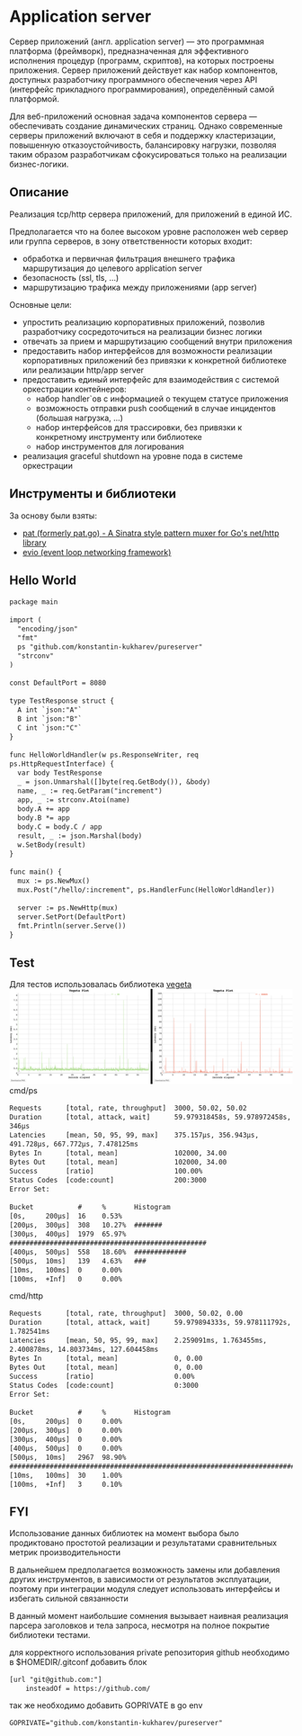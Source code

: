 # Application server
Сервер приложений (англ. application server) — это программная платформа (фреймворк), предназначенная для эффективного исполнения процедур (программ, скриптов), на которых построены приложения. Сервер приложений действует как набор компонентов, доступных разработчику программного обеспечения через API (интерфейс прикладного программирования), определённый самой платформой.

Для веб-приложений основная задача компонентов сервера — обеспечивать создание динамических страниц. Однако современные серверы приложений включают в себя и поддержку кластеризации, повышенную отказоустойчивость, балансировку нагрузки, позволяя таким образом разработчикам сфокусироваться только на реализации бизнес-логики.

## Описание

Реализация tcp/http сервера приложений, для приложений в единой ИС.

Предполагается что на более высоком уровне расположен web сервер или группа серверов, в зону ответственности которых входит: 
- обработка и первичная фильтрация внешнего трафика маршрутизация до целевого application server
- безопасность (ssl, tls, ...)
- маршрутизацию трафика между приложениями (app server)

Основные цели:
- упростить реализацию корпоративных приложений, позволив разработчику сосредоточиться на реализации бизнес логики
- отвечать за прием и маршрутизацию сообщений внутри приложения
- предоставить набор интерфейсов для возможности реализации корпоративных приложений без привязки к конкретной библиотеке или реализации http/app server
- предоставить единый интерфейс для взаимодействия с системой оркестрации контейнеров: 
  - набор handler`ов с информацией о текущем статусе приложения
  - возможность отправки push сообщений в случае инцидентов (большая нагрузка, ...)
  - набор интерфейсов для трассировки, без привязки к конкретному инструменту или библиотеке
  - набор инструментов для логирования
- реализация graceful shutdown на уровне пода в системе оркестрации

## Инструменты и библиотеки

За основу были взяты:
- [pat (formerly pat.go) - A Sinatra style pattern muxer for Go's net/http library](https://pkg.go.dev/github.com/bmizerany/pat)
- [evio (event loop networking framework)](https://github.com/tidwall/evio)

## Hello World
```golang
package main

import (
  "encoding/json"
  "fmt"
  ps "github.com/konstantin-kukharev/pureserver"
  "strconv"
)

const DefaultPort = 8080

type TestResponse struct {
  A int `json:"A"`
  B int `json:"B"`
  C int `json:"C"`
}

func HelloWorldHandler(w ps.ResponseWriter, req ps.HttpRequestInterface) {
  var body TestResponse
  _ = json.Unmarshal([]byte(req.GetBody()), &body)
  name, _ := req.GetParam("increment")
  app, _ := strconv.Atoi(name)
  body.A += app
  body.B *= app
  body.C = body.C / app
  result, _ := json.Marshal(body)
  w.SetBody(result)
}

func main() {
  mux := ps.NewMux()
  mux.Post("/hello/:increment", ps.HandlerFunc(HelloWorldHandler))

  server := ps.NewHttp(mux)
  server.SetPort(DefaultPort)
  fmt.Println(server.Serve())
}
```
## Test
Для тестов использовалась библиотека [vegeta](https://github.com/tsenart/vegeta)
![alt text](doc/img.png)
cmd/ps
```
Requests      [total, rate, throughput]  3000, 50.02, 50.02
Duration      [total, attack, wait]      59.979318458s, 59.978972458s, 346µs
Latencies     [mean, 50, 95, 99, max]    375.157µs, 356.943µs, 491.728µs, 667.772µs, 7.478125ms
Bytes In      [total, mean]              102000, 34.00
Bytes Out     [total, mean]              102000, 34.00
Success       [ratio]                    100.00%
Status Codes  [code:count]               200:3000  
Error Set:

Bucket           #     %       Histogram
[0s,     200µs]  16    0.53%   
[200µs,  300µs]  308   10.27%  #######
[300µs,  400µs]  1979  65.97%  #################################################
[400µs,  500µs]  558   18.60%  #############
[500µs,  10ms]   139   4.63%   ###
[10ms,   100ms]  0     0.00%   
[100ms,  +Inf]   0     0.00%   
```
cmd/http
```
Requests      [total, rate, throughput]  3000, 50.02, 0.00
Duration      [total, attack, wait]      59.979894333s, 59.978111792s, 1.782541ms
Latencies     [mean, 50, 95, 99, max]    2.259091ms, 1.763455ms, 2.400878ms, 14.803734ms, 127.604458ms
Bytes In      [total, mean]              0, 0.00
Bytes Out     [total, mean]              0, 0.00
Success       [ratio]                    0.00%
Status Codes  [code:count]               0:3000  
Error Set:

Bucket           #     %       Histogram
[0s,     200µs]  0     0.00%   
[200µs,  300µs]  0     0.00%   
[300µs,  400µs]  0     0.00%   
[400µs,  500µs]  0     0.00%   
[500µs,  10ms]   2967  98.90%  ##########################################################################
[10ms,   100ms]  30    1.00%   
[100ms,  +Inf]   3     0.10%   
```
## FYI
Использование данных библиотек на момент выбора было продиктовано простотой реализации и результатами сравнительных метрик производительности

В дальнейшем предполагается возможность замены или добавления других инструментов, в зависимости от результатов эксплуатации, поэтому при интеграции модуля следует использовать интерфейсы и избегать сильной связанности 

В данный момент наибольшие сомнения вызывает наивная реализация парсера заголовков и тела запроса, несмотря на полное покрытие библиотеки тестами.

для корректного использования private репозитория github необходимо в $HOMEDIR/.gitconf добавить блок
```
[url "git@github.com:"]
    insteadOf = https://github.com/
```
так же необходимо добавить GOPRIVATE в go env
```
GOPRIVATE="github.com/konstantin-kukharev/pureserver"
```
